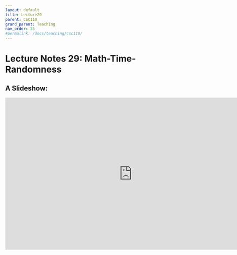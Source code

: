 ```yaml
---
layout: default
title: Lecture29
parent: CSC110
grand_parent: Teaching
nav_order: 35
#permalink: /docs/teaching/csc110/
---  
```

  

Lecture Notes 29: Math-Time-Randomness
===========================================



A Slideshow:
---------------

<iframe src="https://docs.google.com/presentation/d/e/2PACX-1vQNzkGhnyvwro-G8NmjWPQ6uFULLog3CpZW8vE7crEnski0earnKpuRMn2b76GRCXFn2raJIxkSSaRS/embed?start=false&loop=false&delayms=60000" frameborder="0" width="800" height="479" allowfullscreen="true" mozallowfullscreen="true" webkitallowfullscreen="true"></iframe>